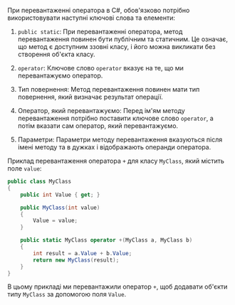 При перевантаженні оператора в C#, обов'язково потрібно використовувати наступні ключові слова та елементи:

1. `public static`: При перевантаженні оператора, метод перевантаження повинен бути публічним та статичним. Це означає, що метод є доступним ззовні класу, і його можна викликати без створення об'єкта класу.

2. `operator`: Ключове слово `operator` вказує на те, що ми перевантажуємо оператор.

3. Тип повернення: Метод перевантаження повинен мати тип повернення, який визначає результат операції.

4. Оператор, який перевантажуємо: Перед ім'ям методу перевантаження потрібно поставити ключове слово `operator`, а потім вказати сам оператор, який перевантажуємо.

5. Параметри: Параметри методу перевантаження вказуються після імені методу та в дужках і відображають операнди оператора.

Приклад перевантаження оператора `+` для класу `MyClass`, який містить поле `value`:

```csharp
public class MyClass
{
    public int Value { get; }

    public MyClass(int value)
    {
        Value = value;
    }

    public static MyClass operator +(MyClass a, MyClass b)
    {
        int result = a.Value + b.Value;
        return new MyClass(result);
    }
}
```

В цьому прикладі ми перевантажили оператор `+`, щоб додавати об'єкти типу `MyClass` за допомогою поля `Value`.